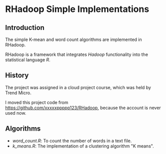 # RHadoop Simple Implementations

## Introduction

The simple K-mean and word count algorithms are implemented in RHadoop.

RHadoop is a framework that integrates *Hadoop* functionality into the statistical language *R*.

## History

The project was assigned in a cloud project course, which was held by Trend Micro.

I moved this project code from https://github.com/xxxxxppppp123/RHadoop, because the account is never used now.

## Algorithms

- *word_count.R*: To count the number of words in a text file.
- *k_means.R*: The implementation of a clustering algorithm "K means".
